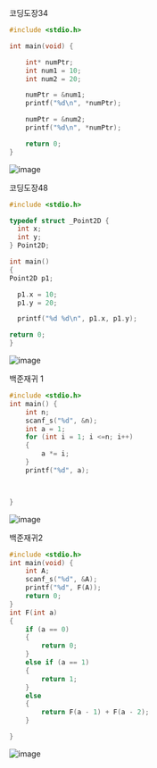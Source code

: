 코딩도장34
```c
#include <stdio.h>

int main(void) {

	int* numPtr;
	int num1 = 10;
	int num2 = 20;

	numPtr = &num1;
	printf("%d\n", *numPtr);

	numPtr = &num2;
	printf("%d\n", *numPtr);

	return 0;
}
```
![image](https://user-images.githubusercontent.com/101636072/193805077-2e26fff3-4dc7-42a5-b898-896815f21eb7.png)

코딩도장48
```c
#include <stdio.h>

typedef struct _Point2D {
  int x;
  int y;
} Point2D;

int main()
{
Point2D p1;

  p1.x = 10;
  p1.y = 20;

  printf("%d %d\n", p1.x, p1.y);

return 0;
}
```
![image](https://user-images.githubusercontent.com/101636072/193805312-6a770804-8865-4200-b0ca-2bded30e4670.png)

백준재귀 1
```c
#include <stdio.h>
int main() {
	int n;
	scanf_s("%d", &n);
	int a = 1;
	for (int i = 1; i <=n; i++)
	{
		a *= i;
	}
	printf("%d", a);



}
```
![image](https://user-images.githubusercontent.com/101636072/193806599-616f94d6-586b-4af7-868b-346d07b0b918.png)

백준재귀2
```c
#include <stdio.h>
int main(void) {
	int A;
	scanf_s("%d", &A);
	printf("%d", F(A));
	return 0;
}
int F(int a)
{
	if (a == 0)
	{
		return 0;
	}
	else if (a == 1)
	{
		return 1;
	}
	else
	{
		return F(a - 1) + F(a - 2);
	}

}

```
![image](https://user-images.githubusercontent.com/101636072/193808789-c3e4e4b3-f822-487d-bb3f-375602dd453e.png)





